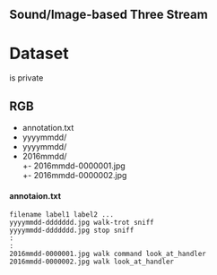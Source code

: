 Sound/Image-based Three Stream
----

# Dataset
is private

## RGB
 + annotation.txt  
 + yyyymmdd/  
 + yyyymmdd/  
 + 2016mmdd/  
 +- 2016mmdd-0000001.jpg  
 +- 2016mmdd-0000002.jpg  

#### annotaion.txt
```
filename label1 label2 ...
yyyymmdd-ddddddd.jpg walk-trot sniff
yyyymmdd-ddddddd.jpg stop sniff
:  
:
2016mmdd-0000001.jpg walk command look_at_handler
2016mmdd-0000002.jpg walk look_at_handler
```


